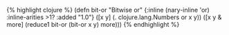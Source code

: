 {% highlight clojure %}
(defn bit-or
  "Bitwise or"
  {:inline (nary-inline 'or)
   :inline-arities >1?
   :added "1.0"}
  ([x y] (. clojure.lang.Numbers or x y))
  ([x y & more]
    (reduce1 bit-or (bit-or x y) more)))
{% endhighlight %}
